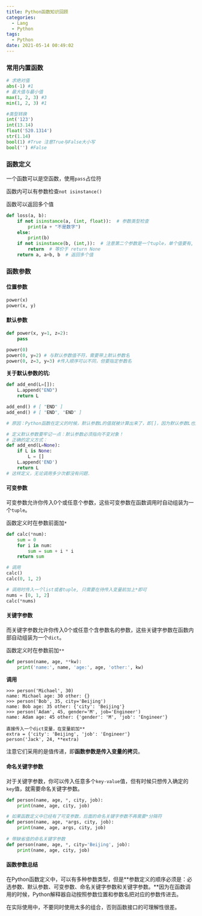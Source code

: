 ```yaml
---
title: Python函数知识回顾
categories:
  - Lang
  - Python
tags:
  - Python
date: 2021-05-14 00:49:02
---
```


### 常用内置函数

```python
# 求绝对值
abs(-1) #1
# 最大值与最小值
max(1, 2, 3) #3
min(1, 2, 3) #1

#类型转换
int('123')
int(13.14)
float('520.1314')
str(1.14)
bool(1) #True 注意True与False大小写
bool('') #False
```

### 函数定义

一个函数可以是空函数，使用`pass`占位符

函数内可以有参数检查`not isinstance()`

函数可以返回多个值

```python
def loss(a, b):
    if not isinstance(a, (int, float)):  # 参数类型检查
        print(a + "不是数字")
    else:
        print(b)
    if not isinstance(b, (int,)):  # 注意第二个参数是一个tuple，单个值要有,
        return  # 等价于 return None
    return a, a+b, b  # 返回多个值
```

### 函数参数

#### 位置参数

```python
power(x)
power(x, y)
```

#### 默认参数

```python
def power(x, y=1, z=2):
    pass

power(0)
power(0, y=2) # 与默认参数值不符，需要带上默认参数名
power(0, z=3, y=3) #传入顺序可以不同，但要指定参数名
```

**关于默认参数的坑:**

```python
def add_end(L=[]):
    L.append("END")
    return L

add_end() # [ "END" ]
add_end() # [ "END", "END" ]

# 原因：Python函数在定义的时候，默认参数L的值就被计算出来了，即[]，因为默认参数L也是一个变量，它指向对象[]，每次调用该函数，如果改变了L的内容，则下次调用时，默认参数的内容就变了，不再是函数定义时的[]了。

# 定义默认参数要牢记一点：默认参数必须指向不变对象！
# 正确的定义方式：
def add_end(L=None):
    if L is None:
        L = []
    L.append('END')
    return L
# 这样定义，无论调用多少次都没有问题.
```

#### 可变参数

可变参数允许你传入0个或任意个参数，这些可变参数在函数调用时自动组装为一个`tuple`。

函数定义时在参数前面加`*`

```python
def calc(*num):
    sum = 0
    for i in num:
        sum = sum + i * i
    return sum

# 调用
calc()
calc(0, 1, 2)

# 调用时传入一个list或者tuple, 只需要在待传入变量前加上*即可
nums = [0, 1, 2]
calc(*nums)
```

#### 关键字参数

而关键字参数允许你传入0个或任意个含参数名的参数，这些关键字参数在函数内部自动组装为一个`dict`。

函数定义时在参数前加`**`

```python
def person(name, age, **kw):
    print('name:', name, 'age:', age, 'other:', kw)
```

**调用**

```text
>>> person('Michael', 30)
name: Michael age: 30 other: {}
>>> person('Bob', 35, city='Beijing')
name: Bob age: 35 other: {'city': 'Beijing'}
>>> person('Adam', 45, gender='M', job='Engineer')
name: Adam age: 45 other: {'gender': 'M', 'job': 'Engineer'}    

直接传入一个dict变量，在变量前加**
extra = {'city': 'Beijing', 'job': 'Engineer'}
person('Jack', 24, **extra)
```

注意它们采用的是值传递，即**函数参数是传入变量的拷贝**。

#### 命名关键字参数

对于关键字参数，你可以传入任意多个`key-value`值，但有时候只想传入确定的`key`值，就需要命名关键字参数。

```python
def person(name, age, *, city, job):
    print(name, age, city, job)

# 如果函数定义中已经有了可变参数，后面的命名关键字参数不再需要*分隔符
def person(name, age, *args, city, job):
    print(name, age, args, city, job)
    
# 带缺省值的命名关键字参数
def person(name, age, *, city='Beijing', job):
    print(name, age, city, job)
```

#### 函数参数总结

在Python函数定义中，可以有多种参数类型，但是**参数定义的顺序必须是：必选参数、默认参数、可变参数、命名关键字参数和关键字参数。**因为在函数调用的时候，Python解释器自动按照参数位置和参数名把对应的参数传进去。

在实际使用中，不要同时使用太多的组合，否则函数接口的可理解性很差。

